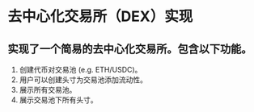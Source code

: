 # 去中心化交易所（DEX）实现

## 实现了一个简易的去中心化交易所。包含以下功能。
1. 创建代币对交易池 (e.g. ETH/USDC)。
2. 用户可以创建头寸为交易池添加流动性。
3. 展示所有交易池。
4. 展示交易池下所有头寸。
